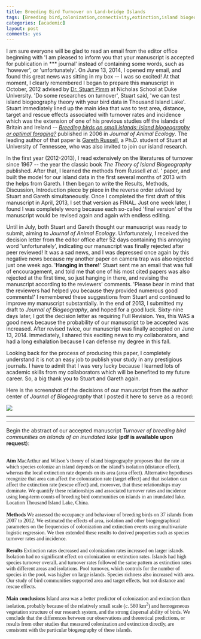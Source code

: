 ```yaml
---
title: Breeding Bird Turnover on Land-bridge Islands
tags: [Breeding bird,colonization,connectivity,extinction,island biogeography,land bridge,model selection,rescue effect,target effect,Thousand Island Lake]
categories: [academic]
layout: post
comments: yes
---
```


I am sure everyone will be glad to read an email from the editor office beginning with 'I am pleased to inform you that your manuscript is accepted for publication in \*\*\* journal' instead of containing some words, such as 'however', or 'unfortunately'. On June 13, 2014, I opened my email, and found this great news was sitting in my box -- I was so excited! At that moment, I clearly remembered I began to prepare this manuscript in October, 2012 advised by [Dr. Stuart Pimm](http://nicholas.duke.edu/people/faculty/pimm) at Nicholas School at Duke University. 'Do some researches on turnover', Stuart said, 'we can test island biogeography theory with your bird data in Thousand Island Lake'. Stuart immediately lined up the main idea that was to test area, distance, target and rescue effects associated with turnover rates and incidence which was the extension of one of his previous studies off the islands of Britain and Ireland -- *[Breeding birds on small islands: island biogeography or optimal foraging?](http://onlinelibrary.wiley.com/doi/10.1111/j.1365-2656.2006.01052.x/full)* published in 2006 in *Journal of Animal Ecology*. The leading author of that paper is [Gareth Russell](http://web.njit.edu/~russell/), a Ph.D. student of Stuart at University of Tennessee, who was also invited to join our island research. 

In the first year (2012-2013), I read extensively on the literatures of turnover since 1967 -- the year the classic book *The Theory of Island Biogeography* published. After that, I learned the methods from Russell *et al*. ' paper, and built the model for our island data in the first several months of 2013 with the helps from Gareth. I then began to write the Results, Methods, Discussion, Introduction piece by piece in the reverse order advised by Stuart and Gareth simultaneously. Once I completed the first draft of this manuscript in April, 2013, I set that version as FINAL. Just one week later, I found I was completely wrong because each so-called 'final version' of the manuscript would be revised again and again with endless editing. 

Until in July, both Stuart and Gareth thought our manuscript was ready to submit, aiming to *Journal of Animal Ecology*. Unfortunately, I received the decision letter from the editor office after 52 days containing this annoying word 'unfortunately', indicating our manuscript was finally rejected after peer reviewed! It was a sad news, and I was depressed once again by this negative news because my another paper on camera trap was also rejected just one week ago. '**Hanging in there!**' Stuart sent me an email that was full of encouragement, and told me that one of his most cited papers was also rejected at the first time, so just hanging in there, and revising the manuscript according to the reviewers' comments. 'Please bear in mind that the reviewers had helped you because they provided numerous good comments!' I remembered these suggestions from Stuart and continued to improve my manuscript substantially. In the end of 2013, I submitted my draft to *Journal of Biogeography*, and hoped for a good luck. Sixty-nine days later, I got the decision letter as requiring Full Revision. Yes, this WAS a good news because the probability of our manuscript to be accepted was increased. After revised twice, our manuscript was finally accepted on June 13, 2014. Immediately, I shared this exciting news to my collaborators, and had a long exhalation because I can defense my degree in this fall. 

Looking back for the process of producing this paper, I completely understand it is not an easy job to publish your study in any prestigious journals. I have to admit that I was very lucky because I learned lots of academic skills from my collaborators which will be benefited to my future career. So, a big thank you to Stuart and Gareth again.

Here is the screenshot of the decisions of our manuscript from the author center of *Journal of Biogeography* that I posted it here to serve as a record:

![](http://sixf.org/files/images/2014/06/JBiDecisions.png)

---
---

Begin the abstract of our accepted manuscript *Turnover of breeding bird communities on islands of an inundated lake* (**pdf is available upon request**):

<br/>
<div style="font-family: Palatino, serif;">
<b>Aim</b> MacArthur and Wilson’s theory of island biogeography proposes that the rate at which species colonize an island depends on the island’s isolation (distance effect), whereas the local extinction rate depends on its area (area effect). Alternative hypotheses recognize that area can affect the colonization rate (target effect) and that isolation can affect the extinction rate (rescue effect) and, moreover, that these relationships may dominate. We quantify these relationships and associated turnover rates and incidence using long-term counts of breeding bird communities on islands in an inundated lake.Location Thousand Island Lake, China.
<br/>
<br/><b>Methods</b> We assessed the occupancy and behaviour of breeding birds on 37 islands from 2007 to 2012. We estimated the effects of area, isolation and other biogeographical parameters on the frequencies of colonization and extinction events using multivariate logistic regression. We then extended these results to derived properties such as species turnover rates and incidence.<br/>
<br/><b>Results</b> Extinction rates decreased and colonization rates increased on larger islands. Isolation had no significant effect on colonization or extinction rates. Islands had high species turnover overall, and turnover rates followed the same pattern as extinction rates with different areas and isolations. Pool turnover, which controls for the number of species in the pool, was higher on large islands. Species richness also increased with area. Our study of bird communities supported area and target effects, but not distance and rescue effects.<br/>
<br/><b>Main conclusions</b> Island area was a better predictor of colonization and extinction than isolation, probably because of the relatively small scale (<i>c</i>. 580 km<sup>2</sup>) and homogeneous vegetation structure of our research system, and the strong dispersal ability of birds. We conclude that the differences between our observations and theoretical predictions, or results from other studies that measured colonization and extinction directly, are consistent with the particular biogeography of these islands.</div>